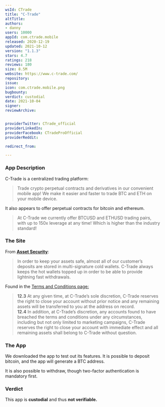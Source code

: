 ```yaml
---
wsId: CTrade
title: "C-Trade"
altTitle: 
authors:
- danny
users: 10000
appId: com.ctrade.mobile
released: 2020-12-19
updated: 2021-10-12
version: "1.1.3"
stars: 4.7
ratings: 218
reviews: 180
size: 8.5M
website: https://www.c-trade.com/
repository: 
issue: 
icon: com.ctrade.mobile.png
bugbounty: 
verdict: custodial
date: 2021-10-04
signer: 
reviewArchive:


providerTwitter: CTrade_official
providerLinkedIn: 
providerFacebook: CTradeProOfficial
providerReddit: 

redirect_from:

---
```



### App Description
C-Trade is a centralized trading platform:

> Trade crypto perpetual contracts and derivatives in our convenient mobile app! We make it easier and faster to trade BTC and ETH on your mobile device.

It also appears to offer perpetual contracts for bitcoin and ethereum.

> At C-Trade we currently offer BTCUSD and ETHUSD trading pairs, with up to 150x leverage at any time! Which is higher than the industry standard!

### The Site

From [__Asset Security__](https://help.c-trade.com/hc/en-us/articles/360050868274-Asset-Security):

> In order to keep your assets safe, almost all of our customer’s deposits are stored in multi-signature cold wallets. C-Trade always keeps the hot wallets topped up in order to be able to provide lightning fast withdrawals.

Found in the [Terms and Conditions page:](https://www.c-trade.com/en/terms)

>__12.3__ At any given time, at C-Trade’s sole discretion, C-Trade reserves the right to close your account without prior notice and any remaining assets will be transferred to you at the address on record.  
__12.4__ In addition, at C-Trade’s discretion, any accounts found to have breached the terms and conditions under any circumstances, including but not only limited to marketing campaigns, C-Trade reserves the right to close your account with immediate effect and all remaining assets shall belong to C-Trade without question.

### The App
We downloaded the app to test out its features. It is possible to deposit bitcoin, and the app will generate a BTC address. 

It is also possible to withdraw, though two-factor authentication is mandatory first.

### Verdict
This app is **custodial** and thus **not verifiable.**
